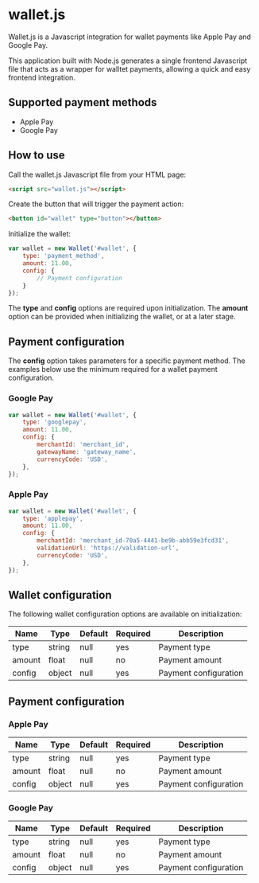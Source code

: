 # wallet.js
Wallet.js is a Javascript integration for wallet payments like Apple Pay and Google Pay.

This application built with Node.js generates a single frontend Javascript file that acts as a wrapper for walltet payments, allowing a quick and easy frontend integration. 

## Supported payment methods
* Apple Pay
* Google Pay

## How to use
Call the wallet.js Javascript file from your HTML page:

```html
<script src="wallet.js"></script>
```

Create the button that will trigger the payment action:

```html
<button id="wallet" type="button"></button>
```

Initialize the wallet:

```javascript
var wallet = new Wallet('#wallet', {
    type: 'payment_method',
    amount: 11.00,
    config: {
        // Payment configuration
    }
});
```

The **type** and **config** options are required upon initialization. The **amount** option can be provided when initializing the wallet, or at a later stage.

## Payment configuration 
The **config** option takes parameters for a specific payment method. The examples below use the minimum required for a wallet payment configuration.

### Google Pay
```javascript
var wallet = new Wallet('#wallet', {
    type: 'googlepay',
    amount: 11.00,
    config: {
        merchantId: 'merchant_id',
        gatewayName: 'gateway_name',
        currencyCode: 'USD',
    },
});
```

### Apple Pay 
```javascript
var wallet = new Wallet('#wallet', {
    type: 'applepay',
    amount: 11.00,
    config: {
        merchantId: 'merchant_id-70a5-4441-be9b-abb59e3fcd31',
        validationUrl: 'https://validation-url', 
        currencyCode: 'USD',  
    },
});
```

## Wallet configuration
The following wallet configuration options are available on initialization:

Name | Type | Default | Required | Description
------ | ---- | ------- | ------- | -----------
type | string | null | yes | Payment type
amount | float | null | no | Payment amount
config | object | null | yes | Payment configuration

## Payment configuration

### Apple Pay 
Name | Type | Default | Required | Description
------ | ---- | ------- | ------- | -----------
type | string | null | yes | Payment type
amount | float | null | no | Payment amount
config | object | null | yes | Payment configuration

### Google Pay 
Name | Type | Default | Required | Description
------ | ---- | ------- | ------- | -----------
type | string | null | yes | Payment type
amount | float | null | no | Payment amount
config | object | null | yes | Payment configuration